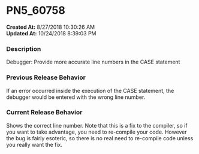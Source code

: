 # PN5_60758

**Created At:** 8/27/2018 10:30:26 AM  
**Updated At:** 10/24/2018 8:39:03 PM  


### Description

Debugger: Provide more accurate line numbers in the CASE statement



### Previous Release Behavior

If an error occurred inside the execution of the CASE statement, the debugger would be entered with the wrong line number.



### Current Release Behavior

Shows the correct line number. Note that this is a fix to the compiler, so if you want to take advantage, you need to re-compile your code. However the bug is fairly esoteric, so there is no real need to re-compile code unless you really want the fix.

### 

